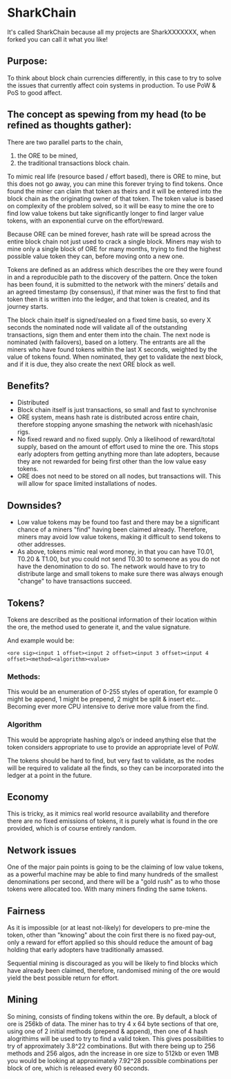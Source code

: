 # SharkChain
It's called SharkChain because all my projects are SharkXXXXXXX, when forked you can call it what you like!


## Purpose:

To think about block chain currencies differently, in this case to try to solve the issues that currently affect coin systems in production.  To use PoW & PoS to good affect.

## The concept as spewing from my head (to be refined as thoughts gather):

There are two parallel parts to the chain, 

1) the ORE to be mined, 
2) the traditional transactions block chain.

To mimic real life (resource based / effort based), there is ORE to mine, but this does not go away, you can mine this forever trying to find tokens.  Once found the miner can claim that token as theirs and it will be entered into the block chain as the originating owner of that token.  The token value is based on complexity of the problem solved, so it will be easy to mine the ore to find low value tokens but take significantly longer to find larger value tokens, with an exponential curve on the effort/reward.

Because ORE can be mined forever, hash rate will be spread across the entire block chain not just used to crack a single block.  Miners may wish to mine only a single block of ORE for many months, trying to find the highest possible value token they can, before moving onto a new one.

Tokens are defined as an address which describes the ore they were found in and a reproducible path to the discovery of the pattern.  Once the token has been found, it is submitted to the network with the miners’ details and an agreed timestamp (by consensus), if that miner was the first to find that token then it is written into the ledger, and that token is created, and its journey starts.

The block chain itself is signed/sealed on a fixed time basis, so every X seconds the nominated node will validate all of the outstanding transactions, sign them and enter them into the chain.  The next node is nominated (with failovers), based on a lottery.  The entrants are all the miners who have found tokens within the last X seconds, weighted by the value of tokens found.  When nominated, they get to validate the next block, and if it is due, they also create the next ORE block as well.

## Benefits?

*  Distributed
*  Block chain itself is just transactions, so small and fast to synchronise
*  ORE system, means hash rate is distributed across entire chain, therefore stopping anyone smashing the network with nicehash/asic rigs.
*  No fixed reward and no fixed supply.   Only a likelihood of reward/total supply, based on the amount of effort used to mine the ore.  This stops early adopters from getting anything more than late adopters, because they are not rewarded for being first other than the low value easy tokens.
*  ORE does not need to be stored on all nodes, but transactions will.  This will allow for space limited installations of nodes.

## Downsides?

* Low value tokens may be found too fast and there may be a significant chance of a miners "find" having been claimed already.  Therefore, miners may avoid low value tokens, making it difficult to send tokens to other addresses.
* As above, tokens mimic real word money, in that you can have T0.01, T0.20 & T1.00, but you could not send T0.30 to someone as you do not have the denomination to do so.  The network would have to try to distribute large and small tokens to make sure there was always enough "change" to have transactions succeed.

## Tokens?

Tokens are described as the positional information of their location within the ore, the method used to generate it, and the value signature.

And example would be:

`<ore sig><input 1 offset><input 2 offset><input 3 offset><input 4 offset><method><algorithm><value>`
  
### Methods:

This would be an enumeration of 0-255 styles of operation, for example 0 might be append, 1 might be prepend, 2 might be split & insert etc...  Becoming ever more CPU intensive to derive more value from the find.

### Algorithm 

This would be appropriate hashing algo’s or indeed anything else that the token considers appropriate to use to provide an appropriate level of PoW.

The tokens should be hard to find, but very fast to validate, as the nodes will be required to validate all the finds, so they can be incorporated into the ledger at a point in the future.
  
## Economy

This is tricky, as it mimics real world resource availability and therefore there are no fixed emissions of tokens, it is purely what is found in the ore provided, which is of course entirely random.

## Network issues

One of the major pain points is going to be the claiming of low value tokens, as a powerful machine may be able to find many hundreds of the smallest denominations per second, and there will be a "gold rush" as to who those tokens were allocated too.  With many miners finding the same tokens.

## Fairness

As it is impossible (or at least not-likely) for developers to pre-mine the token, other than "knowing" about the coin first there is no fixed pay-out, only a reward for effort applied so this should reduce the amount of bag holding that early adopters have traditionally amassed.

Sequential mining is discouraged as you will be likely to find blocks which have already been claimed, therefore, randomised mining of the ore would yield the best possible return for effort.

## Mining

So mining, consists of finding tokens within the ore.  By default, a block of ore is 256kb of data.  The miner has to try 4 x 64 byte sections of that ore, using one of 2 initial methods (prepend & append), then one of 4 hash alogrithims will be used to try to find a valid token.  This gives possibilities to try of approximately 3.8^22 combinations.  But with there being up to 256 methods and 256 algos, adn the increase in ore size to 512kb or even 1MB you would be looking at approximately 7.92^28 possible combinations per block of ore, which is released every 60 seconds.
